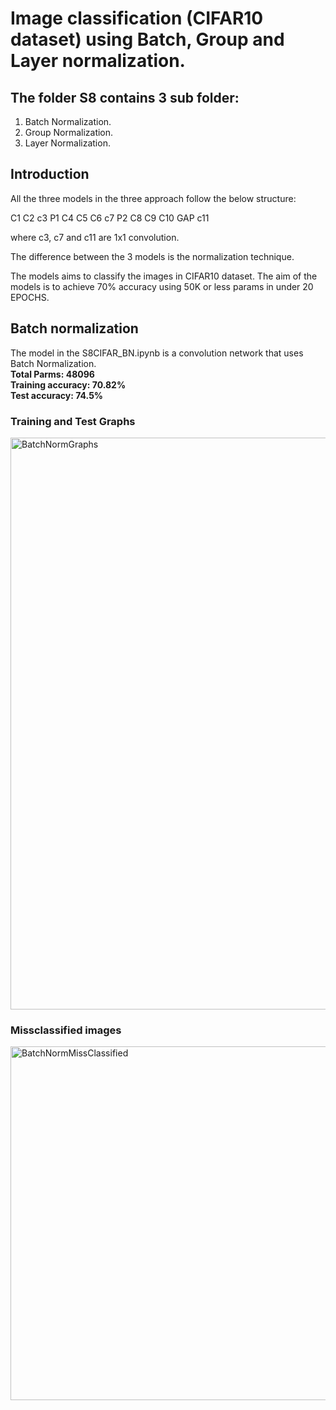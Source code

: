 # Image classification (CIFAR10 dataset) using Batch, Group and Layer normalization.

## The folder S8 contains 3 sub folder:


1.   Batch Normalization.
2.   Group Normalization.
3.   Layer Normalization.

## Introduction

All the three models in the three approach follow the below structure:

C1 C2 c3 P1 C4 C5 C6 c7 P2 C8 C9 C10 GAP c11

where c3, c7 and c11 are 1x1 convolution.

The difference between the 3 models is the normalization technique. 

The models aims to classify the images in CIFAR10 dataset. The aim of the models is to achieve 70% accuracy using 50K or less params in under 20 EPOCHS.

## Batch normalization


The model in the S8CIFAR_BN.ipynb is a convolution network that uses Batch Normalization. <br>
**Total Parms: 48096** <br>
**Training accuracy: 70.82%** <br>
**Test accuracy: 74.5%**

### Training and Test Graphs
<img width="915" alt="BatchNormGraphs" src="https://github.com/walnashgit/ERAV2/assets/73463300/1933d519-7a6a-4b6f-9f0f-c18ed06674d0">

### Missclassified images
<img width="566" alt="BatchNormMissClassified" src="https://github.com/walnashgit/ERAV2/assets/73463300/d89944d1-e98f-4c0d-a249-4e43ee9acbd5">

